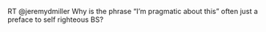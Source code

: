 <!--
id: 249997550
link: http://kevinisom.info/post/249997550/rt-jeremydmiller-why-is-the-phrase-im-pragmatic
slug: rt-jeremydmiller-why-is-the-phrase-im-pragmatic
date: Fri Nov 20 2009 10:29:08 GMT+1300 (NZDT)
raw: {"blog_name":"kevinisom","id":249997550,"post_url":"http://kevinisom.info/post/249997550/rt-jeremydmiller-why-is-the-phrase-im-pragmatic","slug":"rt-jeremydmiller-why-is-the-phrase-im-pragmatic","type":"text","date":"2009-11-19 21:29:08 GMT","timestamp":1258666148,"state":"published","format":"html","reblog_key":"Ry1WEWUP","tags":[],"short_url":"http://tmblr.co/Zw68YyEvgZk","highlighted":[],"feed_item":"http://twitter.com/kev_nz/statuses/5867723340","from_feed_id":"650289","note_count":0,"title":null,"body":"<p>RT @jeremydmiller Why is the phrase &#8220;I&#8217;m pragmatic about this&#8221; often just a preface to self righteous BS?</p>"}
publish: 2009-11-020
tags: 
title: null
-->


RT @jeremydmiller Why is the phrase “I’m pragmatic about this” often
just a preface to self righteous BS?


